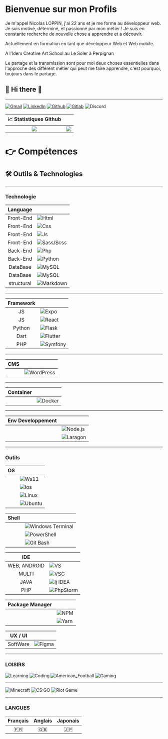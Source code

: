 # Bienvenue sur mon Profils

Je m'appel Nicolas LOPPIN, j'ai 22 ans et je me forme au développeur web.
Je suis motivé, déterminé, et passionné par mon métier !
Je suis en constante recherche de nouvelle chose a apprendre et a découvir.

Actuellement en formation en tant que développeur Web et Web mobile.

A l'Idem Creative Art School au Le Soler à Perpignan

Le partage et la transmission sont pour moi deux choses essentielles dans l'approche des différent métier qui peut me faire apprendre, c'est pourquoi, toujours dans le partage.

<h2> 👋 Hi there 👋 </h2>

---

[![Gmail](https://img.shields.io/badge/Gmail-informational?style=for-the-badge&logo=gmail&logoColor=white&color=EA4335 "Mail professionnelle")](mailto:loppin.n66@gmail.com)
[![LinkedIn](https://img.shields.io/badge/LinkedIn-informational?style=for-the-badge&logo=linkedin&logoColor=white&color=0a66c2 "Nicolas LOPPIN")](https://www.linkedin.com/in/nicolasloppin/)
[![Github](https://img.shields.io/badge/Github-informational?style=for-the-badge&logo=github&logoColor=white&color=181717 "NicolasLoppin66")](https://github.com/NicolasLoppin66)
[![Gitlab](https://img.shields.io/badge/GitLab-informational?style=for-the-badge&logo=gitlab&logoColor=white&color=FC6D26 "NicolasLoppin66")](https://gitlab.com/NicolasL66)
![Discord](https://img.shields.io/badge/Discord-informational?style=for-the-badge&logo=discord&logoColor=white&color=5865f2 "TrinoxGFX#9081")

|                                                 📈 Statistiques Github                                                  |                                                                                                                                       |
| :---------------------------------------------------------------------------------------------------------------------: | :-----------------------------------------------------------------------------------------------------------------------------------: |
| ![](https://github-readme-stats.vercel.app/api?username=NicolasLoppin66&show_icons=true&theme=react&count_private=true) | ![](https://github-readme-stats.vercel.app/api/top-langs/?username=NicolasLoppin66&layout=compact&theme=react&hide_langs_below=8&count_private=true) |

  <h1>👉 Compétences</h1>

## 🛠 Outils & Technologies

---

### Technologie

|  Language  |                                                                                                                              |
| :--------: | :--------------------------------------------------------------------------------------------------------------------------- |
| Front-End  | ![Html](https://img.shields.io/badge/Code-HTML_5-informational?style=flat&logo=html5&logoColor=E34F26&color=E34F26)          |
| Front-End  | ![Css](https://img.shields.io/badge/Code-CSS_3-informational?style=flat&logo=css3&logoColor=1572B6&color=1572B6)             |
| Front-End  | ![Js](https://img.shields.io/badge/Code-Javascript-informational?style=flat&logo=javascript&logoColor=F7DF1E&color=F7DF1E)   |
| Front-End  | ![Sass/Scss](https://img.shields.io/badge/Code-SASS/SCSS-informational?style=flat&logo=sass&logoColor=bc2b80&color=bc2b80)   |
|  Back-End  | ![Php](https://img.shields.io/badge/Code-PHP-informational?style=flat&logo=php&logoColor=2151A1&color=2151A1)                |
|  Back-End  | ![Python](https://img.shields.io/badge/Code-Python-informational?style=flat&logo=python&logoColor=3776ab&color=3776ab)       |
|  DataBase  | ![MySQL](https://img.shields.io/badge/Code-MySQL-informational?style=flat&logo=mysql&logoColor=4479A1&color=4479A1)          |
|  DataBase  | ![MySQL](https://img.shields.io/badge/Code-MongoDB-informational?style=flat&logo=mongodb&logoColor=47A248&color=47A248)      |
| structural | ![Markdown](https://img.shields.io/badge/Code-Markdown-informational?style=flat&logo=markdown&logoColor=000000&color=000000) |

---

| Framework |                                                                                                                                |
| :-------: | :----------------------------------------------------------------------------------------------------------------------------- |
|    JS     | ![Expo](https://img.shields.io/badge/Framework-Expo-informational?style=flat&logo=expo&logoColor=000020&color=000020)          |
|    JS     | ![React](https://img.shields.io/badge/Framework-React-informational?style=flat&logo=react&logoColor=61DAFB&color=61DAFB)       |
|  Python   | ![Flask](https://img.shields.io/badge/Framework-Flask-informational?style=flat&logo=flask&logoColor=000000&color=000000)       |
|   Dart    | ![Flutter](https://img.shields.io/badge/Framework-Flutter-informational?style=flat&logo=flutter&logoColor=02569b&color=02569b) |
|    PHP    | ![Symfony](https://img.shields.io/badge/Framework-Symfony-informational?style=flat&logo=symfony&logoColor=000000&color=000000) |

---

| CMS |                                                                                                                                |
| :-: | :----------------------------------------------------------------------------------------------------------------------------- |
|     | ![WordPress](https://img.shields.io/badge/CMS-WordPress-informational?style=flat&logo=wordpress&logoColor=21759B&color=21759B) |

---

| Container |                                                                                                                             |
| :-------: | :-------------------------------------------------------------------------------------------------------------------------- |
|           | ![Docker](https://img.shields.io/badge/Container-Docker-informational?style=flat&logo=docker&logoColor=2496ED&color=2496ED) |

---

| Env Developpement |                                                                                                                                        |
| :---------------: | :------------------------------------------------------------------------------------------------------------------------------------- |
|                   | ![Node.js](https://img.shields.io/badge/Env_Dev-Node.js-informational?style=flat&logo=node.js&logoColor=339933&color=339933)         |
|                   | ![Laragon](https://img.shields.io/badge/Env_Dev-Laragon-informational?style=flat&logo=laragon&logoColor=0E83CD&color=0E83CD) |

---

### Outils

| OS  |                                                                                                                        |
| :-: | :--------------------------------------------------------------------------------------------------------------------- |
|     | ![Ws11](https://img.shields.io/badge/OS-Window_11-informational?style=flat&logo=windows&logoColor=0078D6&color=0078D6) |
|     | ![Ios](https://img.shields.io/badge/OS-Android-informational?style=flat&logo=android&logoColor=3ddc84&color=3ddc84)    |
|     | ![Linux](https://img.shields.io/badge/OS-Linux-informational?style=flat&logo=linux&logoColor=FCC624&color=FCC624)      |
|     | ![Ubuntu](https://img.shields.io/badge/OS-Ubuntu-informational?style=flat&logo=ubuntu&logoColor=E95420&color=E95420)   |

| Shell |                                                                                                                                                      |
| :---: | :--------------------------------------------------------------------------------------------------------------------------------------------------- |
|       | ![Windows Terminal](https://img.shields.io/badge/Shell-Windows_Terminal-informational?style=flat&logo=windowsterminal&logoColor=313131&color=313131) |
|       | ![PowerShell](https://img.shields.io/badge/Shell-PowerShell-informational?style=flat&logo=powershell&logoColor=5391fe&color=5391fe)                  |
|       | ![Git Bash](https://img.shields.io/badge/Shell-Git_Bash-informational?style=flat&logo=git&logoColor=f05032&color=f05032)                             |

|     IDE      |                                                                                                                                          |
| :----------: | :--------------------------------------------------------------------------------------------------------------------------------------- |
| WEB, ANDROID | ![VS](https://img.shields.io/badge/IDE-Visual_Studio-informational?style=flat&logo=visualstudio&logoColor=5C2D91&color=5C2D91)           |
|    MULTI     | ![VSC](https://img.shields.io/badge/IDE-Visual_Studio_Code-informational?style=flat&logo=visualstudiocode&logoColor=007acc&color=007acc) |
|     JAVA     | ![Ij IDEA](https://img.shields.io/badge/IDE-IntelliJ_IDEA-informational?style=flat&logo=intellijidea&logoColor=000000&color=000000)      |
|     PHP      | ![PhpStorm](https://img.shields.io/badge/IDE-PhpStorm-informational?style=flat&logo=phpstorm&logoColor=000000&color=000000)              |

| Package Manager |                                                                                                                             |
| :-------------: | :-------------------------------------------------------------------------------------------------------------------------- |
|                 | ![NPM](https://img.shields.io/badge/Package_Manager-Npm-informational?style=flat&logo=npm&logoColor=cb3837&color=cb3837)    |
|                 | ![Yarn](https://img.shields.io/badge/Package_Manager-Yarn-informational?style=flat&logo=yarn&logoColor=2C8EBB&color=2C8EBB) |

| UX / UI  |                                                                                                                      |
| :------: | :------------------------------------------------------------------------------------------------------------------- |
| SoftWare | ![Figma](https://img.shields.io/badge/UX/UI-Figma-informational?style=flat&logo=figma&logoColor=F24E1E&color=F24E1E) |

---

### LOISIRS

![Learning](https://img.shields.io/badge/Passion-Learning-informational?style=for-the-badge&logo=learning&logoColor=000000&color=ff0000)
![Coding](https://img.shields.io/badge/Passion-Coding-informational?style=for-the-badge&logo=coding&logoColor=000000&color=ff7f00)
![American_Football](https://img.shields.io/badge/Passion-American_Football-informational?style=for-the-badge&logo=american_football&logoColor=000000&color=FFFF00)
![Gaming](https://img.shields.io/badge/Passion-Gaming-informational?style=for-the-badge&logo=gaming&logoColor=000000&color=00ff00)

---

![Minecraft](https://img.shields.io/badge/Game-Minecraft-informational?style=for-the-badge&logo=minecraft&logoColor=62b47a&color=62b47a)
![CS:GO](https://img.shields.io/badge/Game-Counter_Strike-informational?style=for-the-badge&logo=counter-strike&logoColor=000000&color=000000)
![Riot Game](https://img.shields.io/badge/Game-Riot_Games-informational?style=for-the-badge&logo=riot-games&logoColor=D32936&color=D32936)

---

### LANGUES

| Français | Anglais | Japonais |
| :------: | :-----: | :------: |
|    🇫🇷    |   🇬🇧    |    🇯🇵    |

</details>
